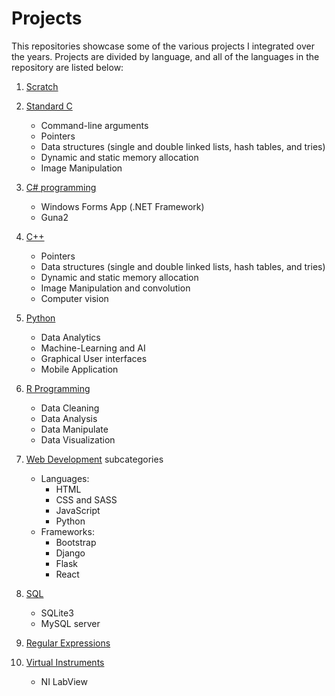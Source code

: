 # Projects

This repositories showcase some of the various projects I integrated over the years. Projects are divided by language, and all of the languages in the repository are listed below:

1. [Scratch](Scratch)

2. [Standard C](C)

   - Command-line arguments
   - Pointers
   - Data structures (single and double linked lists, hash tables, and tries)
   - Dynamic and static memory allocation
   - Image Manipulation

3. [C# programming](C#)

   - Windows Forms App (.NET Framework)
   - Guna2

4. [C++](C++)

   - Pointers
   - Data structures (single and double linked lists, hash tables, and tries)
   - Dynamic and static memory allocation
   - Image Manipulation and convolution
   - Computer vision

5. [Python](Python)

   - Data Analytics
   - Machine-Learning and AI
   - Graphical User interfaces
   - Mobile Application
  
6. [R Programming](R)

   - Data Cleaning
   - Data Analysis
   - Data Manipulate
   - Data Visualization

7. [Web Development](Web%20Development)
subcategories
    - Languages:
      - HTML
      - CSS and SASS
      - JavaScript
      - Python
    - Frameworks:
      - Bootstrap
      - Django
      - Flask
      - React

8. [SQL](SQL)

   - SQLite3
   - MySQL server

9. [Regular Expressions](Regular%20Expressions)

10. [Virtual Instruments](Virtual%20Instruments)

    - NI LabView
